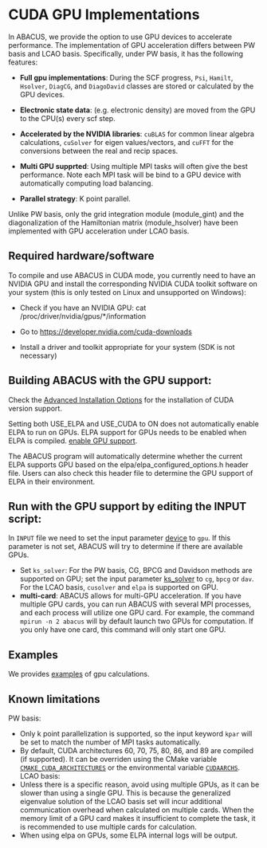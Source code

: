 # CUDA GPU Implementations

In ABACUS, we provide the option to use GPU devices to accelerate performance. The implementation of GPU acceleration differs between PW basis and LCAO basis. Specifically, under PW basis, it has the following features:

- **Full gpu implementations**: During the SCF progress, `Psi`, `Hamilt`, `Hsolver`, `DiagCG`, and `DiagoDavid` classes are stored or calculated by the GPU devices.

- **Electronic state data**: (e.g. electronic density) are moved from the GPU to the CPU(s) every scf step.

- **Accelerated by the NVIDIA libraries**: `cuBLAS` for common linear algebra calculations, `cuSolver` for eigen values/vectors, and `cuFFT` for the conversions between the real and recip spaces.

- **Multi GPU supprted**: Using multiple MPI tasks will often give the best performance. Note each MPI task will be bind to a GPU device with automatically computing load balancing.

- **Parallel strategy**: K point parallel.

Unlike PW basis, only the grid integration module (module_gint) and the diagonalization of the Hamiltonian matrix (module_hsolver) have been implemented with GPU acceleration under LCAO basis.

## Required hardware/software

To compile and use ABACUS in CUDA mode, you currently need to have an NVIDIA GPU and install the corresponding NVIDIA CUDA toolkit software on your system (this is only tested on Linux and unsupported on Windows):

- Check if you have an NVIDIA GPU: cat /proc/driver/nvidia/gpus/*/information

- Go to https://developer.nvidia.com/cuda-downloads

- Install a driver and toolkit appropriate for your system (SDK is not necessary)


## Building ABACUS with the GPU support:

Check the [Advanced Installation Options](https://abacus-rtd.readthedocs.io/en/latest/advanced/install.html#build-with-cuda-support) for the installation of CUDA version support.

Setting both USE_ELPA and USE_CUDA to ON does not automatically enable ELPA to run on GPUs. ELPA support for GPUs needs to be enabled when ELPA is compiled. [enable GPU support](https://github.com/marekandreas/elpa/blob/master/documentation/INSTALL.md).

The ABACUS program will automatically determine whether the current ELPA supports GPU based on the elpa/elpa_configured_options.h header file. Users can also check this header file to determine the GPU support of ELPA in their environment.

## Run with the GPU support by editing the INPUT script:

In `INPUT` file we need to set the input parameter [device](../input_files/input-main.md#device) to `gpu`. If this parameter is not set, ABACUS will try to determine if there are available GPUs.
- Set `ks_solver`: For the PW basis, CG, BPCG and Davidson methods are supported on GPU; set the input parameter [ks_solver](../input_files/input-main.md#ks_solver) to `cg`, `bpcg` or `dav`. For the LCAO basis, `cusolver` and `elpa` is supported on GPU.
- **multi-card**: ABACUS allows for multi-GPU acceleration. If you have multiple GPU cards, you can run ABACUS with several MPI processes, and each process will utilize one GPU card. For example, the command `mpirun -n 2 abacus` will by default launch two GPUs for computation. If you only have one card, this command will only start one GPU. 

## Examples
We provides [examples](https://github.com/deepmodeling/abacus-develop/tree/develop/examples/gpu) of gpu calculations.

## Known limitations
PW basis:
- Only k point parallelization is supported, so the input keyword `kpar` will be set to match the number of MPI tasks automatically.
- By default, CUDA architectures 60, 70, 75, 80, 86, and 89 are compiled (if supported). It can be overriden using the CMake variable [`CMAKE_CUDA_ARCHITECTURES`](https://cmake.org/cmake/help/latest/variable/CMAKE_CUDA_ARCHITECTURES.html) or the environmental variable [`CUDAARCHS`](https://cmake.org/cmake/help/latest/envvar/CUDAARCHS.html).
LCAO basis:
- Unless there is a specific reason, avoid using multiple GPUs, as it can be slower than using a single GPU. This is because the generalized eigenvalue solution of the LCAO basis set will incur additional communication overhead when calculated on multiple cards. When the memory limit of a GPU card makes it insufficient to complete the task, it is recommended to use multiple cards for calculation.
- When using elpa on GPUs, some ELPA internal logs will be output.